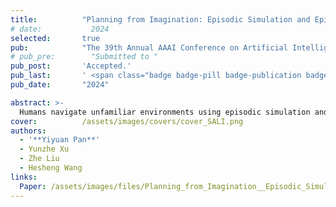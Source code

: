 ```yaml
---
title:          "Planning from Imagination: Episodic Simulation and Episodic Memory for Vision-and-Language Navigation"
# date:           2024
selected:       true
pub:            "The 39th Annual AAAI Conference on Artificial Intelligence (AAAI)"
# pub_pre:        "Submitted to "
pub_post:       'Accepted.'
pub_last:       ' <span class="badge badge-pill badge-publication badge-success">Power Pitch</span>'
pub_date:       "2024"

abstract: >-
  Humans navigate unfamiliar environments using episodic simulation and episodic memory, which facilitate a deeper understanding of the complex relationships between environments and objects. Developing an imaginative memory system inspired by human mechanisms can enhance the navigation performance of embodied agents in unseen environments. However, existing Vision-and-Language Navigation (VLN) agents lack a memory mechanism of this kind. To address this, we propose a novel architecture that equips agents with a reality-imagination hybrid memory system. This system enables agents to maintain and expand their memory through both imaginative mechanisms and navigation actions. Additionally, we design tailored pre-training tasks to develop the agent’s imaginative capabilities. Our agent can imagine high-fidelity RGB images for future scenes, achieving state-of-the-art results in a Success rate weighted by Path Length (SPL). 
cover:          /assets/images/covers/cover_SALI.png
authors:
  - '**Yiyuan Pan**'
  - Yunzhe Xu
  - Zhe Liu
  - Hesheng Wang
links:
  Paper: /assets/images/files/Planning_from_Imagination__Episodic_Simulation_and_Episodic_Memory_for_Vision_and_Language_Navigation.pdf
---
```


